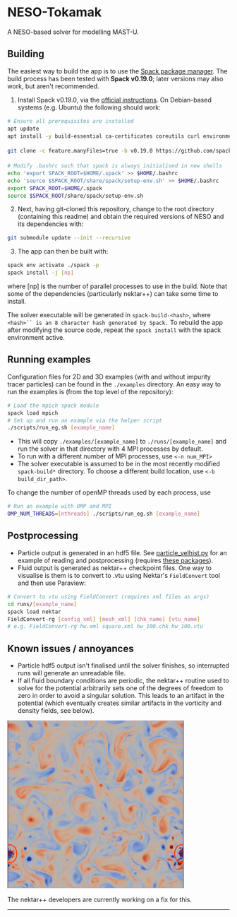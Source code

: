 # NESO-Tokamak
A NESO-based solver for modelling MAST-U.

## Building
The easiest way to build the app is to use the [Spack package manager](https://spack.readthedocs.io/en/latest/index.html).
The build process has been tested with **Spack v0.19.0**; later versions may also work, but aren't recommended.

1. Install Spack v0.19.0, via the [official instructions](https://spack.readthedocs.io/en/latest/getting_started.html#installation).
On Debian-based systems (e.g. Ubuntu) the following should work:

```bash
# Ensure all prerequisites are installed
apt update
apt install -y build-essential ca-certificates coreutils curl environment-modules gfortran git gpg lsb-release python3 python3-distutils python3-venv unzip zip

git clone -c feature.manyFiles=true -b v0.19.0 https://github.com/spack/spack.git $HOME/.spack

# Modify .bashrc such that spack is always initialised in new shells
echo 'export SPACK_ROOT=$HOME/.spack' >> $HOME/.bashrc
echo 'source $SPACK_ROOT/share/spack/setup-env.sh' >> $HOME/.bashrc
export SPACK_ROOT=$HOME/.spack
source $SPACK_ROOT/share/spack/setup-env.sh
```

2. Next, having git-cloned this repository, change to the root directory (containing this readme) and obtain the required versions of NESO and its dependencies with:
```bash
git submodule update --init --recursive
```

3. The app can then be built with:
```bash
spack env activate ./spack -p
spack install -j [np]
```

where \[np\] is the number of parallel processes to use in the build.
Note that some of the dependencies (particularly nektar++) can take some time to install.

The solver executable will be generated in `spack-build-<hash>`, where `<hash>`` is an 8 character hash generated by Spack.`
To rebuild the app after modifying the source code, repeat the `spack install` with the spack environment active.

## Running examples
Configuration files for 2D and 3D examples (with and without impurity tracer particles) can be found in the `./examples` directory.
An easy way to run the examples is (from the top level of the repository):
```bash
# Load the mpich spack module
spack load mpich
# Set up and run an example via the helper script
./scripts/run_eg.sh [example_name]
```

- This will copy `./examples/[example_name]` to `./runs/[example_name]` and run the solver in that directory with 4 MPI processes by default.
- To run with a different number of MPI processes, use `<-n num_MPI> `
- The solver executable is assumed to be in the most recently modified `spack-build*` directory. To choose a different build location, use `<-b build_dir_path>`.

To change the number of openMP threads used by each process, use
```bash
# Run an example with OMP and MPI
OMP_NUM_THREADS=[nthreads] ./scripts/run_eg.sh [example_name]
```

## Postprocessing
- Particle output is generated in an hdf5 file. See [particle_velhist.py](./postproc/particle_velhist.py) for an example of reading and postprocessing (requires [these packages](./postproc/requirements.txt)).
- Fluid output is generated as nektar++ checkpoint files. One way to visualise is them is to convert to .vtu using Nektar's `FieldConvert` tool and then use Paraview:
```bash
# Convert to vtu using FieldConvert (requires xml files as args)
cd runs/[example_name]
spack load nektar
FieldConvert-rg [config_xml] [mesh_xml] [chk_name] [vtu_name]
# e.g. FieldConvert-rg hw.xml square.xml hw_100.chk hw_100.vtu
``` 

## Known issues / annoyances

- Particle hdf5 output isn't finalised until the solver finishes, so interrupted runs will generate an unreadable file.
- If all fluid boundary conditions are periodic, the nektar++ routine used to solve for the potential arbitrarily sets one of the degrees of freedom to zero in order to avoid a singular solution.  This leads to an artifact in the potential (which eventually creates similar artifacts in the vorticity and density fields, see below).

<img src="./docs/img/phi_artifact.png" center="left" width="400">

The nektar++ developers are currently working on a fix for this.

---